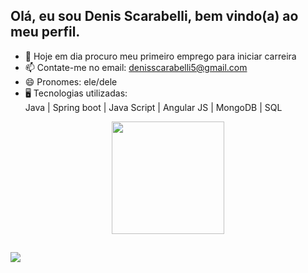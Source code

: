 ## Olá, eu sou Denis Scarabelli, bem vindo(a) ao meu perfil.

- 🔭 Hoje em dia procuro meu primeiro emprego para iniciar carreira
- 📫 Contate-me no email: denisscarabelli5@gmail.com
- 😄 Pronomes: ele/dele
- 🖥️ Tecnologias utilizadas: <br />
  Java | Spring boot | Java Script | Angular JS | MongoDB | SQL
  

<div align="center">
  <a href="https://github.com/DenisCDev">
  <img height="180em" src="https://github-readme-stats.vercel.app/api/top-langs/?username=DenisCDev&layout=compact&langs_count=7&theme=dracula"/>
</div>
  
 ## 
  
 <div>
  <a href="https://www.linkedin.com/in/denis-scarabelli-290897215" target="_blank"><img src="https://img.shields.io/badge/-LinkedIn-%230077B5?style=for-the-badge&logo=linkedin&logoColor=white" target="_blank"></a> 
 </div>
